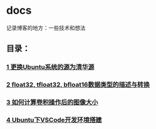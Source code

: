 # docs
记录博客的地方：一些技术和想法

## 目录：

### [1 更换Ubuntu系统的源为清华源](https://github.com/EchoWangHF/docs/blob/master/how_change_the_tinghua_source_list_on_ubuntu.md)
### [2 float32, tfloat32, bfloat16数据类型的描述与转换](https://github.com/EchoWangHF/docs/blob/master/convert%20float32,%20tfloat32,%20bfloat16.md)
### [3 如何计算卷积操作后的图像大小](https://github.com/EchoWangHF/docs/blob/master/compute_image_size_after_conv.md)
### [4 Ubuntu下VSCode开发环境搭建](https://github.com/EchoWangHF/docs/blob/master/set_vscode_as_IDE.md)
